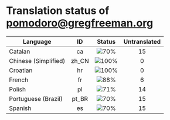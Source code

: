 # Translation status of pomodoro@gregfreeman.org

Language | ID | Status | Untranslated
---------|:--:|:------:|:-----------:
Catalan | ca | ![70%](http://progressed.io/bar/70) | 15
Chinese (Simplified) | zh_CN | ![100%](http://progressed.io/bar/100) | 0
Croatian | hr | ![100%](http://progressed.io/bar/100) | 0
French | fr | ![88%](http://progressed.io/bar/88) | 6
Polish | pl | ![71%](http://progressed.io/bar/71) | 14
Portuguese (Brazil) | pt_BR | ![70%](http://progressed.io/bar/70) | 15
Spanish | es | ![70%](http://progressed.io/bar/70) | 15
